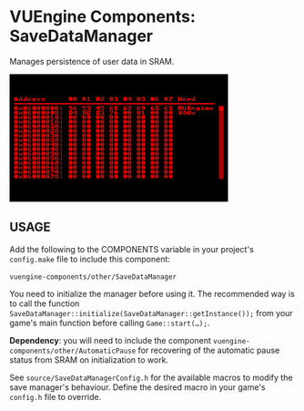 VUEngine Components: SaveDataManager
====================================

Manages persistence of user data in SRAM.

![Preview Image](preview.png)


USAGE
-----

Add the following to the COMPONENTS variable in your project's `config.make` file to include this component:

	vuengine-components/other/SaveDataManager

You need to initialize the manager before using it. The recommended way is to call the function `SaveDataManager::initialize(SaveDataManager::getInstance());` from your game's main function before calling `Game::start(…);`.

**Dependency**: you will need to include the component `vuengine-components/other/AutomaticPause` for recovering of the automatic pause status from SRAM on initialization to work.

See `source/SaveDataManagerConfig.h` for the available macros to modify the save manager's behaviour. Define the desired macro in your game's `config.h` file to override.
